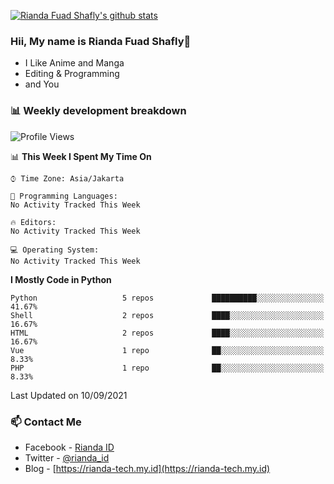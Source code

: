 [![Rianda Fuad Shafly's github stats](https://github-readme-stats.vercel.app/api?username=rndzx&show_icons=true&theme=dracula)](https://github.com/rndzx/rndzx)

### Hii, My name is Rianda Fuad Shafly👋
- I Like Anime and Manga
- Editing & Programming
- and You

### 📊 Weekly development breakdown

<!--START_SECTION:waka-->
![Profile Views](http://img.shields.io/badge/Profile%20Views-5-blue)

📊 **This Week I Spent My Time On** 

```text
⌚︎ Time Zone: Asia/Jakarta

💬 Programming Languages: 
No Activity Tracked This Week

🔥 Editors: 
No Activity Tracked This Week

💻 Operating System: 
No Activity Tracked This Week

```

**I Mostly Code in Python** 

```text
Python                   5 repos             ██████████░░░░░░░░░░░░░░░   41.67% 
Shell                    2 repos             ████░░░░░░░░░░░░░░░░░░░░░   16.67% 
HTML                     2 repos             ████░░░░░░░░░░░░░░░░░░░░░   16.67% 
Vue                      1 repo              ██░░░░░░░░░░░░░░░░░░░░░░░   8.33% 
PHP                      1 repo              ██░░░░░░░░░░░░░░░░░░░░░░░   8.33%

```



 Last Updated on 10/09/2021
<!--END_SECTION:waka-->

### 📫 Contact Me
- Facebook - [Rianda ID](https://facebook.com/negevian.id)
- Twitter - [@rianda_id](https://twitter.com/rianda_id)
- Blog - [https://rianda-tech.my.id](https://rianda-tech.my.id)
